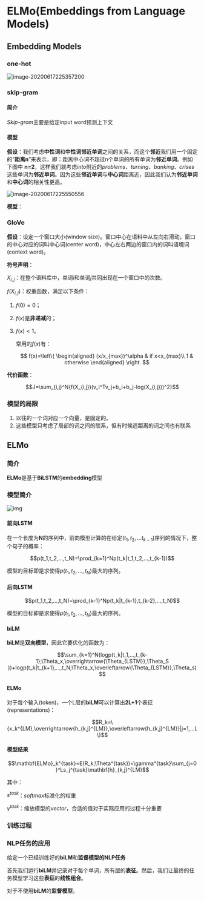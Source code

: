 # ELMo(Embeddings from Language Models)

## Embedding Models

### one-hot

![image-20200617225357200](C:\Users\WILL\AppData\Roaming\Typora\typora-user-images\image-20200617225357200.png)

### skip-gram

#### 简介

*Skip-gram*主要是给定input word预测上下文

#### 模型

**假设**：我们考虑**中性词**和**中性词邻近单词**之间的关系，而这个**邻近**我们用一个固定的“**距离n**”来表示，即：距离中心词不超过n个单词的所有单词为**邻近单词**。例如下图中 **n=2**，这样我们就考虑*into*附近的*problems*、*turning*、*banking*、*crises*这些单词为**邻近单词**。因为这些**邻近单词**与**中心词**距离近，因此我们认为**邻近单词**和**中心词**的相关性更高。

![image-20200617225550556](C:\Users\WILL\AppData\Roaming\Typora\typora-user-images\image-20200617225550556.png)

**模型**：

### GloVe

**假设**：设定一个窗口大小(window size)。窗口中心在语料中从左向右滑动。窗口的中心对应的词叫中心词(center word)，中心左右两边的窗口内的词叫语境词(context word)。

**符号声明**：

$X_{i,j}$：在整个语料库中，单词$i$和单词$j$共同出现在一个窗口中的次数。

$f(X_{i,j})$：权重函数，满足以下条件：

 1. $f(0)=0$；

 2. $f(x)$是**非递减**的；

 3. $f(x)<1$。

    常用的$f(x)$有：

    $$ f(x)=\left\{ \begin{aligned} (x/x_{max})^\alpha & if x<x_{max}\\ 1 & otherwise \end{aligned} \right. $$

**代价函数**：

$$J=\sum_{i,j}^N{f(X_{i,j})(v_i^Tv_j+b_i+b_j-log(X_{i,j}))^2}$$

### 模型的局限

1. 以往的一个词对应一个向量，是固定的。
2. 这些模型只考虑了局部的词之间的联系，但有时候远距离的词之间也有联系



## ELMo

### 简介

**ELMo**是基于**BiLSTM**的**embedding**模型

### 模型简介

![img](https://pic3.zhimg.com/80/v2-443008ce3b8560978240ad4c9cfb58ba_1440w.jpg)

#### 前向LSTM

在一个长度为**N**的序列中，前向模型计算的在给定$(t_1,t_2,...t_{k-1})$序列的情况下，整个句子的概率：

$$p(t_1,t_2,...,t_N)=\prod_{k=1}^Np(t_k|t_1,t_2,...,t_{k-1})$$

模型的目标即是求使得$p(t_1,t_2,...,t_N)$最大的序列。



#### 后向LSTM

$$p(t_1,t_2,...,t_N)=\prod_{k-1}^Np(t_k|t_{k-1},t_{k-2},...,t_N)$$

模型的目标即是求使得$p(t_1,t_2,...,t_N)$最大的序列。

#### biLM

**biLM**是**双向模型**，因此它要优化的函数为：

$$\sum_{k=1}^N(logp(t_k|t_1,...,t_{k-1};\Theta_x,\overrightarrow{\Theta_{LSTM}},\Theta_S ))+logp(t_k|t_{k+1},...,t_N;\Theta_x,\overleftarrow{\Theta_{LSTM}},\Theta_s)$$



#### ELMo

对于每个输入(token)，一个L层的**biLM**可以计算出**2L+1**个表征(representations)：

$$R_k=\{x_k^{LM},\overrightarrow{h_{k,j}^{LM}},\overleftarrow{h_{k,j}^{LM}}|j=1,...L\}$$



#### 模型结果

$$\mathbf{ELMo}_k^{task}=E(R_k;\Theta^{task})=\gamma^{task}\sum_{j=0}^Ls_j^{task}\mathbf{h}_{k,j}^{LM}$$

其中：

$s^{task}$：*softmax*标准化的权重

$\gamma^{task}$：缩放模型的*vector*，合适的值对于实际应用的过程十分重要



### 训练过程

### NLP任务的应用

给定一个已经训练好的**biLM**和**监督模型的NLP任务**

首先我们运行**biLM**并记录对于每个单词，所有层的**表征**。然后，我们让最终的任务模型学习这些**表征**的**线性组合**。

对于不使用**biLM**的**监督模型**。